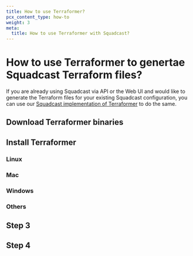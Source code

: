 ```yaml
---
title: How to use Terraformer?
pcx_content_type: how-to
weight: 3
meta:
  title: How to use Terraformer with Squadcast?
---
```


# How to use Terraformer to genertae Squadcast Terraform files?

If you are already using Squadcast via API or the Web UI and would like to generate the Terraform files for your existing Squadcast configuration, you can use our [Squadcast implementation of Terraformer](https://github.com/SquadcastHub/terraformer) to do the same.

## Download Terraformer binaries

## Install Terraformer

### Linux

### Mac

### Windows

### Others

## Step 3

## Step 4